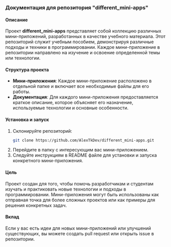 ### Документация для репозитория "different_mini-apps"

#### Описание
Проект **different_mini-apps** представляет собой коллекцию различных мини-приложений, разработанных в качестве учебного материала. Этот репозиторий служит учебным пособием, демонстрируя различные подходы и техники в программировании. Каждое мини-приложение в репозитории направлено на изучение и освоение определенной темы или технологии.

#### Структура проекта
- **Мини-приложения**: Каждое мини-приложение расположено в отдельной папке и включает все необходимые файлы для его работы.
- **Документация**: Для каждого мини-приложения предоставляется краткое описание, которое объясняет его назначение, используемые технологии и основные особенности.

#### Установка и запуск
1. Склонируйте репозиторий:
   ```bash
   git clone https://github.com/AlexTkDev/different_mini-apps.git
   ```
2. Перейдите в папку с интересующим вас мини-приложением.
3. Следуйте инструкциям в README файле для установки и запуска конкретного мини-приложения.

#### Цель
Проект создан для того, чтобы помочь разработчикам и студентам изучать и практиковать новые технологии и подходы в программировании. Мини-приложения могут быть использованы как отправная точка для более сложных проектов или как примеры для решения конкретных задач.

#### Вклад
Если у вас есть идеи для новых мини-приложений или улучшений существующих, вы можете создать pull request или открыть issue в репозитории.
